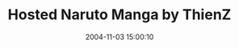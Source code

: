 ---
date: 2004-11-03 15:00:10
link:
  source: delicious
  source_url: https://del.icio.us/roytang
  text: Hosted Naruto Manga by ThienZ
  url: http://user.cs.tu-berlin.de/~rmazores/naruto/index.html
slug: hosted-naruto-manga-by-thienz
source: delicious
tags:
- comics
- manga
title: Hosted Naruto Manga by ThienZ
---